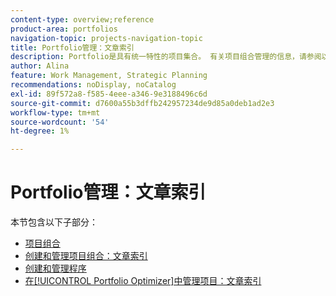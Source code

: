 ```yaml
---
content-type: overview;reference
product-area: portfolios
navigation-topic: projects-navigation-topic
title: Portfolio管理：文章索引
description: Portfolio是具有统一特性的项目集合。 有关项目组合管理的信息，请参阅以下部分。
author: Alina
feature: Work Management, Strategic Planning
recommendations: noDisplay, noCatalog
exl-id: 89f572a8-f585-4eee-a346-9e3188496c6d
source-git-commit: d7600a55b3dffb242957234de9d85a0deb1ad2e3
workflow-type: tm+mt
source-wordcount: '54'
ht-degree: 1%

---
```


# Portfolio管理：文章索引

本节包含以下子部分：

* [项目组合](../../manage-work/portfolios/portfolios-overview/portfolio-overview-1.md)
* [创建和管理项目组合：文章索引](../../manage-work/portfolios/create-and-manage-portfolios/create-and-manage-portfolios.md)
* [创建和管理程序](../../manage-work/portfolios/create-and-manage-programs/create-and-manage-programs.md)
* [在[!UICONTROL Portfolio Optimizer]中管理项目：文章索引](../../manage-work/portfolios/portfolio-optimizer/manage-projects-in-portfolio-optimizer.md)
